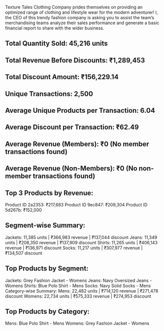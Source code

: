 Texture Tales Clothing Company prides themselves on providing an optimized
range of clothing and lifestyle wear for the modern adventurer!
I, the CEO of this trendy fashion company is asking you to assist the team’s
merchandising teams analyze their sales performance and generate a basic financial
report to share with the wider business.


## Total Quantity Sold: 45,216 units

## Total Revenue Before Discounts: ₹1,289,453

## Total Discount Amount: ₹156,229.14

## Unique Transactions: 2,500

## Average Unique Products per Transaction: 6.04

## Average Discount per Transaction: ₹62.49

## Average Revenue (Members): ₹0 (No member transactions found)
## Average Revenue (Non-Members): ₹0 (No non-member transactions found)

## Top 3 Products by Revenue:
Product ID 2a2353: ₹217,683
Product ID 9ec847: ₹209,304
Product ID 5d267b: ₹152,000

## Segment-wise Summary:
Jackets: 11,385 units | ₹366,983 revenue | ₹137,044 discount
Jeans: 11,349 units | ₹208,350 revenue | ₹137,909 discount
Shirts: 11,265 units | ₹406,143 revenue | ₹136,971 discount
Socks: 11,217 units | ₹307,977 revenue | ₹134,507 discount


## Top Products by Segment:

Jackets: Grey Fashion Jacket - Womens
Jeans: Navy Oversized Jeans - Womens
Shirts: Blue Polo Shirt - Mens
Socks: Navy Solid Socks - Mens
Category-wise Summary:
Mens: 22,482 units | ₹714,120 revenue | ₹271,478 discount
Womens: 22,734 units | ₹575,333 revenue | ₹274,953 discount


## Top Products by Category:

Mens: Blue Polo Shirt - Mens
Womens: Grey Fashion Jacket - Womens
